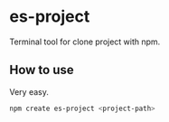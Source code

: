 # es-project

Terminal tool for clone project with npm.

## How to use

Very easy.

```bash
npm create es-project <project-path>
```
